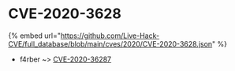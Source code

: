 # CVE-2020-3628
{% embed url="https://github.com/Live-Hack-CVE/full_database/blob/main/cves/2020/CVE-2020-3628.json" %}

* f4rber ~> [CVE-2020-36287](https://www.alice-snow.ru/2020/database/cve-2020-3628/cve-2020-36287-f4rber)